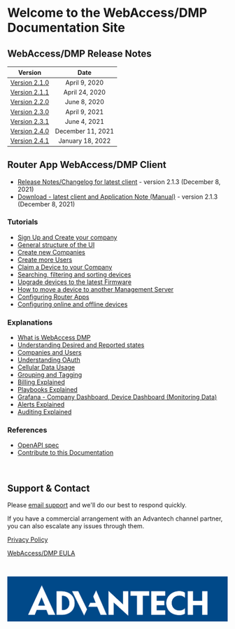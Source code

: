 # Welcome to the WebAccess/DMP Documentation Site

## WebAccess/DMP Release Notes

|                    Version                   |        Date       |
| :------------------------------------------: | :---------------: |
| [Version 2.1.0](/release_notes/2.1.0.md)     | April 9, 2020    |
| [Version 2.1.1](/release_notes/2.1.1.md)     | April 24, 2020   |
| [Version 2.2.0](/release_notes/2.2.0.md)     | June 8, 2020     |
| [Version 2.3.0](/release_notes/2.3.0.md)     | April 9, 2021     |
| [Version 2.3.1](/release_notes/2.3.1.md)     | June 4, 2021     |
| [Version 2.4.0](/release_notes/2.4.0.md)     | December 11, 2021     |
| [Version 2.4.1](/release_notes/2.4.1.md)     | January 18, 2022     |

## Router App WebAccess/DMP Client

* [Release Notes/Changelog for latest client](/client/release_notes.md) - version 2.1.3 (December 8, 2021)
* [Download - latest client and Application Note (Manual)](https://icr.advantech.cz/products/software/user-modules#webaccessdmp-client) - version 2.1.3 (December 8, 2021)

### Tutorials
* [Sign Up and Create your company](/tutorials/sign-up.md)
* [General structure of the UI](/tutorials/ui-general-structure.md)
* [Create new Companies](/tutorials/create-company.md)
* [Create more Users](/tutorials/create-users.md)
* [Claim a Device to your Company](/tutorials/claim-device.md)
* [Searching, filtering and sorting devices](/tutorials/search-filter-sort-devices.md)
* [Upgrade devices to the latest Firmware](/tutorials/upgrade-fw.md)
* [How to move a device to another Management Server](/how-tos/move-a-device.md)
* [Configuring Router Apps](/tutorials/configuring-router-apps.md)
* [Configuring online and offline devices](/tutorials/configuring-devices.md)

### Explanations
* [What is WebAccess DMP](/explanations-discussions/what-is-webaccess-dmp.md)
* [Understanding Desired and Reported states](/explanations-discussions/desired-reported-states.md)
* [Companies and Users](/explanations-discussions/companies-and-users.md)
* [Understanding OAuth](/explanations-discussions/understanding-oauth.md)
* [Cellular Data Usage](/explanations-discussions/data-usage.md)
* [Grouping and Tagging](/explanations-discussions/Grouping-and-tagging.md)
* [Billing Explained](/explanations-discussions/billing.md)
* [Playbooks Explained](/explanations-discussions/playbooks.md)
* [Grafana - Company Dashboard, Device Dashboard (Monitoring Data)](/explanations-discussions/grafana.md)
* [Alerts Explained](/explanations-discussions/alerts.md)
* [Auditing Explained](/explanations-discussions/auditing.md)


### References
* [OpenAPI spec](https://api.wadmp.com/#!/apis/cc753663-54c3-447a-b536-6354c3047ae6/detail)
* [Contribute to this Documentation](/contribute.md)
  

&nbsp;  


## Support & Contact

Please [email support](mailto:wadmp@advantech.com) and we'll do our best to respond quickly.

If you have a commercial arrangement with an Advantech channel partner, you can also escalate any issues through them. 

[Privacy Policy](/privacy-policy.md)

[WebAccess/DMP EULA](/eula.md)

&nbsp;  

![Advantech logo](/images/advantech.png "Advantech")
